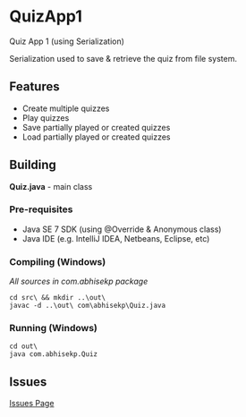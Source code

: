 # QuizApp1

Quiz App 1 (using Serialization)

Serialization used to save & retrieve the quiz from file system.

## Features
- Create multiple quizzes
- Play quizzes
- Save partially played or created quizzes
- Load partially played or created quizzes

## Building
**Quiz.java** - main class

### Pre-requisites
- Java SE 7 SDK (using @Override & Anonymous class)
- Java IDE (e.g. IntelliJ IDEA, Netbeans, Eclipse, etc)

### Compiling (Windows)
*All sources in com.abhisekp package*

	cd src\ && mkdir ..\out\
	javac -d ..\out\ com\abhisekp\Quiz.java

### Running (Windows)
	cd out\
	java com.abhisekp.Quiz

## Issues
[Issues Page](https://github.com/abhisekp/QuizApp1/issues/)